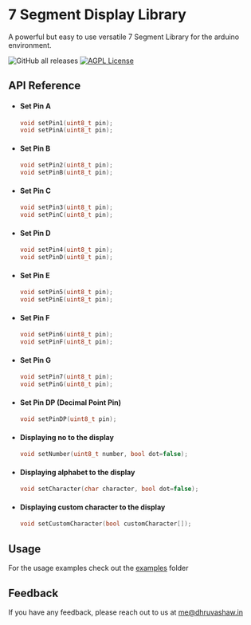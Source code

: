 
# 7 Segment Display Library

A powerful but easy to use versatile 7 Segment Library for the arduino environment.

![GitHub all releases](https://img.shields.io/github/downloads/Dhruvacube/7-Segment/total)
[![AGPL License](https://img.shields.io/badge/license-AGPL-blue.svg)](http://www.gnu.org/licenses/agpl-3.0)



## API Reference

- #### Set Pin A
  ```cpp
  void setPin1(uint8_t pin);
  void setPinA(uint8_t pin);
  ```
- #### Set Pin B
  ```cpp
  void setPin2(uint8_t pin);
  void setPinB(uint8_t pin);
  ```
- #### Set Pin C
  ```cpp
  void setPin3(uint8_t pin);
  void setPinC(uint8_t pin);
  ```
- #### Set Pin D
  ```cpp
  void setPin4(uint8_t pin);
  void setPinD(uint8_t pin);
  ```
- #### Set Pin E
  ```cpp
  void setPin5(uint8_t pin);
  void setPinE(uint8_t pin);
  ```
- #### Set Pin F
  ```cpp
  void setPin6(uint8_t pin);
  void setPinF(uint8_t pin);
  ```
- #### Set Pin G
  ```cpp
  void setPin7(uint8_t pin);
  void setPinG(uint8_t pin);
  ```
- #### Set Pin DP (Decimal Point Pin)
  ```cpp
  void setPinDP(uint8_t pin);
  ```

- #### Displaying no to the display
  ```cpp
  void setNumber(uint8_t number, bool dot=false);
  ```
  
- #### Displaying alphabet to the display
  ```cpp
  void setCharacter(char character, bool dot=false);
  ```
  
- #### Displaying custom character to the display
  ```cpp
  void setCustomCharacter(bool customCharacter[]);
  ```

## Usage

For the usage examples check out the [examples](https://github.com/Dhruvacube/7-Segment/tree/main/examples) folder

## Feedback

If you have any feedback, please reach out to us at me@dhruvashaw.in

